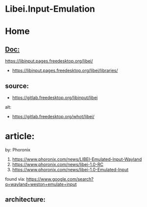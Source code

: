 # Libei.Input-Emulation
# Home
## [Doc:](https://gitlab.freedesktop.org/libinput/libei#documentation)
https://libinput.pages.freedesktop.org/libei/
- https://libinput.pages.freedesktop.org/libei/libraries/

## source:
- https://gitlab.freedesktop.org/libinput/libei

alt:
- https://gitlab.freedesktop.org/whot/libei/

# article:
by: Phoronix
1. https://www.phoronix.com/news/LIBEI-Emulated-Input-Wayland
2. https://www.phoronix.com/news/libei-1.0-RC
3. https://www.phoronix.com/news/libei-1.0-Emulated-Input

found via: https://www.google.com/search?q=wayland+weston+emulate+input

## architecture:
